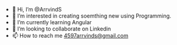 - 👋 Hi, I’m @ArrvindS
- 👀 I’m interested in creating soemthing new using Programming. 
- 🌱 I’m currently learning Angular 
- 💞️ I’m looking to collaborate on Linkedin
- 📫 How to reach me 4597arrvinds@gmail.com

<!---
ArrvindS/ArrvindS is a ✨ special ✨ repository because its `README.md` (this file) appears on your GitHub profile.
You can click the Preview link to take a look at your changes.
--->
